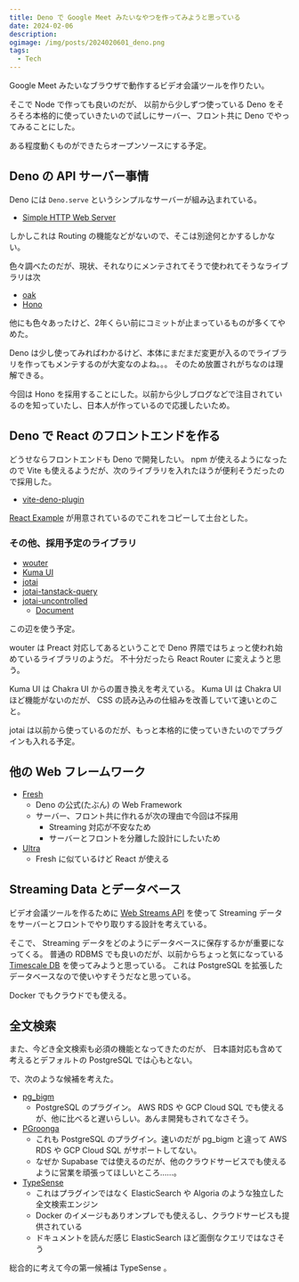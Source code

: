 ```yaml
---
title: Deno で Google Meet みたいなやつを作ってみようと思っている
date: 2024-02-06
description:
ogimage: /img/posts/2024020601_deno.png
tags:
  - Tech
---
```


Google Meet みたいなブラウザで動作するビデオ会議ツールを作りたい。

そこで Node で作っても良いのだが、 以前から少しずつ使っている Deno
をそろそろ本格的に使っていきたいので試しにサーバー、フロント共に Deno
でやってみることにした。

ある程度動くものができたらオープンソースにする予定。

## Deno の API サーバー事情

Deno には `Deno.serve` というシンプルなサーバーが組み込まれている。

- [Simple HTTP Web Server](https://docs.deno.com/runtime/tutorials/http_server)

しかしこれは Routing の機能などがないので、そこは別途何とかするしかない。

色々調べたのだが、現状、それなりにメンテされてそうで使われてそうなライブラリは次

- [oak](https://oakserver.github.io/oak/)
- [Hono](https://hono.dev)

他にも色々あったけど、2年くらい前にコミットが止まっているものが多くてやめた。

Deno
は少し使ってみればわかるけど、本体にまだまだ変更が入るのでライブラリを作ってもメンテするのが大変なのよね。。。
そのため放置されがちなのは理解できる。

今回は Hono
を採用することにした。以前から少しブログなどで注目されているのを知っていたし、日本人が作っているので応援したいため。

## Deno で React のフロントエンドを作る

どうせならフロントエンドも Deno で開発したい。 npm が使えるようになったので Vite
も使えるようだが、次のライブラリを入れたほうが便利そうだったので採用した。

- [vite-deno-plugin](https://github.com/anatoo/vite-deno-plugin)

[React Example](https://github.com/anatoo/vite-deno-plugin/tree/main/examples/react)
が用意されているのでこれをコピーして土台とした。

### その他、採用予定のライブラリ

- [wouter](https://github.com/molefrog/wouter)
- [Kuma UI](https://www.kuma-ui.com)
- [jotai](https://jotai.org)
- [jotai-tanstack-query](https://github.com/jotaijs/jotai-tanstack-query)
- [jotai-uncontrolled](https://github.com/jotaijs/jotai-uncontrolled)
  - [Document](https://zenn.dev/dai_shi/articles/01813b22907dcf)

この辺を使う予定。

wouter は Preact 対応してあるということで Deno
界隈ではちょっと使われ始めているライブラリのようだ。 不十分だったら React Router
に変えようと思う。

Kuma UI は Chakra UI からの置き換えを考えている。 Kuma UI は Chakra UI
ほど機能がないのだが、 CSS の読み込みの仕組みを改善していて速いとのこと。

jotai
は以前から使っているのだが、もっと本格的に使っていきたいのでプラグインも入れる予定。

## 他の Web フレームワーク

- [Fresh](https://fresh.deno.dev)
  - Deno の公式(たぶん) の Web Framework
  - サーバー、フロント共に作れるが次の理由で今回は不採用
    - Streaming 対応が不安なため
    - サーバーとフロントを分離した設計にしたいため
- [Ultra](https://github.com/exhibitionist-digital/ultra)
  - Fresh に似ているけど React が使える

## Streaming Data とデータベース

ビデオ会議ツールを作るために
[Web Streams API](https://developer.mozilla.org/en-US/docs/Web/API/Streams_API)
を使って Streaming データをサーバーとフロントでやり取りする設計を考えている。

そこで、 Streaming
データをどのようにデータベースに保存するかが重要になってくる。 普通の RDBMS
でも良いのだが、以前からちょっと気になっている
[Timescale DB](https://www.timescale.com) を使ってみようと思っている。 これは
PostgreSQL を拡張したデータベースなので使いやすそうだなと思っている。

Docker でもクラウドでも使える。

## 全文検索

また、今どき全文検索も必須の機能となってきたのだが、
日本語対応も含めて考えるとデフォルトの PostgreSQL では心もとない。

で、次のような候補を考えた。

- [pg_bigm](https://github.com/pgbigm/pg_bigm)
  - PostgreSQL のプラグイン。 AWS RDS や GCP Cloud SQL
    でも使えるが、他に比べると遅いらしい。あんま開発もされてなさそう。
- [PGroonga](https://pgroonga.github.io)
  - これも PostgreSQL のプラグイン。速いのだが pg_bigm と違って AWS RDS や GCP
    Cloud SQL がサポートしてない。
  - なぜか Supabase
    では使えるのだが、他のクラウドサービスでも使えるように営業を頑張ってほしいところ……。
- [TypeSense](https://typesense.org)
  - これはプラグインではなく ElasticSearch や Algoria
    のような独立した全文検索エンジン
  - Docker
    のイメージもありオンプレでも使えるし、クラウドサービスも提供されている
  - ドキュメントを読んだ感じ ElasticSearch ほど面倒なクエリではなさそう

総合的に考えて今の第一候補は TypeSense 。
